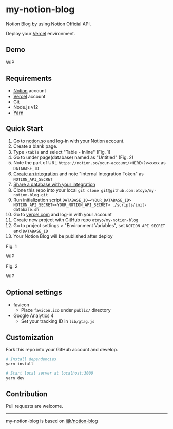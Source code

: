 # my-notion-blog

Notion Blog by using Notion Official API.

Deploy your [Vercel](https://vercel.com/) environment.

## Demo

WIP

## Requirements

- [Notion](https://www.notion.so/) account
- [Vercel](https://vercel.com/) account
- Git
- Node.js v12
- [Yarn](https://yarnpkg.com/getting-started)

## Quick Start

1. Go to [notion.so](https://www.notion.so/) and log-in with your Notion account.
1. Create a blank page.
1. Type `/table` and select "Table - Inline" (Fig. 1)
1. Go to under page(database) named as "Untitled" (Fig. 2)
1. Note the part of URL `https://notion.so/your-account/<HERE>?v=xxxx` as `DATABASE_ID`
1. [Create an integration](https://developers.notion.com/docs#step-1-create-an-integration) and note "Internal Integration Token" as `NOTION_API_SECRET`
1. [Share a database with your integration](https://developers.notion.com/docs#step-1-create-an-integration)
1. Clone this repo into your local `git clone git@github.com:otoyo/my-notion-blog.git`
1. Run initialization script `DATABASE_ID=<YOUR_DATABASE_ID> NOTION_API_SECRET=<YOUR_NOTION_API_SECRET> ./scripts/init-database.sh`
1. Go to [vercel.com](https://vercel.com/) and log-in with your account
1. Create new project with GitHub repo `otoyo/my-notion-blog`
1. Go to project settings > "Environment Variables", set `NOTION_API_SECRET` and `DATABASE_ID`
1. Your Notion Blog will be published after deploy

Fig. 1

WIP

Fig. 2

WIP

## Optional settings

- favicon
  - Place `favicon.ico` under `public/` directory
- Google Analytics 4
  - Set your tracking ID in `lib/gtag.js`

## Customization

Fork this repo into your GitHub account and develop.

```sh
# Install dependencies
yarn install

# Start local server at localhost:3000
yarn dev
```

## Contribution

Pull requests are welcome.

---

my-notion-blog is based on [ijjk/notion-blog](https://github.com/ijjk/notion-blog)
